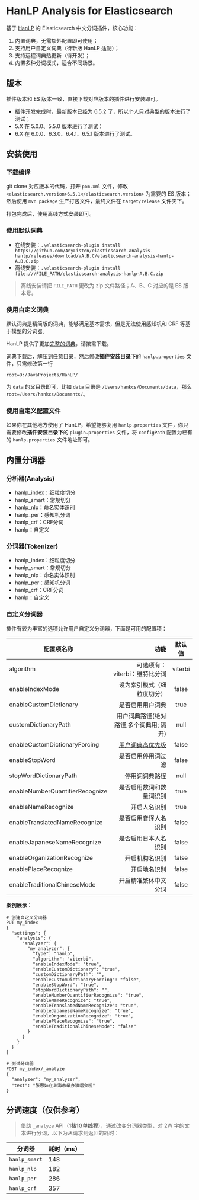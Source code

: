 HanLP Analysis for Elasticsearch
=====

基于 [HanLP](https://github.com/hankcs/HanLP) 的 Elasticsearch 中文分词插件，核心功能：
1. 内置词典，无需额外配置即可使用；
2. 支持用户自定义词典（待新版 HanLP 适配）；
3. 支持远程词典热更新（待开发）；
4. 内置多种分词模式，适合不同场景。

## 版本
插件版本和 ES 版本一致，直接下载对应版本的插件进行安装即可。

- 插件开发完成时，最新版本已经为 6.5.2 了，所以个人只对典型的版本进行了测试；
- 5.X 在 5.0.0、5.5.0 版本进行了测试；
- 6.X 在 6.0.0、6.3.0、6.4.1、6.5.1 版本进行了测试。

## 安装使用
### 下载编译
git clone 对应版本的代码，打开 `pom.xml` 文件，修改 `<elasticsearch.version>6.5.1</elasticsearch.version>` 为需要的 ES 版本；然后使用 `mvn package` 生产打包文件，最终文件在 `target/release` 文件夹下。

打包完成后，使用离线方式安装即可。

### 使用默认词典
- 在线安装：`.\elasticsearch-plugin install https://github.com/AnyListen/elasticsearch-analysis-hanlp/releases/download/vA.B.C/elasticsearch-analysis-hanlp-A.B.C.zip`
- 离线安装：`.\elasticsearch-plugin install file:///FILE_PATH/elasticsearch-analysis-hanlp-A.B.C.zip`

> 离线安装请把 `FILE_PATH` 更改为 zip 文件路径；A、B、C 对应的是 ES 版本号。

### 使用自定义词典
默认词典是精简版的词典，能够满足基本需求，但是无法使用感知机和 CRF 等基于模型的分词器。

HanLP 提供了更加[完整的词典](http://nlp.hankcs.com/download.php?file=data)，请按需下载。

词典下载后，解压到任意目录，然后修改**插件安装目录下**的 `hanlp.properties` 文件，只需修改第一行
```
root=D:/JavaProjects/HanLP/
```
为 `data` 的父目录即可，比如 `data` 目录是 `/Users/hankcs/Documents/data`，那么 `root=/Users/hankcs/Documents/`。

### 使用自定义配置文件
如果你在其他地方使用了 HanLP，希望能够复用 `hanlp.properties` 文件，你只需要修改**插件安装目录下**的 `plugin.properties` 文件，将 `configPath` 配置为已有的 `hanlp.properties` 文件地址即可。

## 内置分词器
### 分析器(Analysis)
- hanlp_index：细粒度切分
- hanlp_smart：常规切分
- hanlp_nlp：命名实体识别
- hanlp_per：感知机分词
- hanlp_crf：CRF分词
- hanlp：自定义

### 分词器(Tokenizer)
- hanlp_index：细粒度切分
- hanlp_smart：常规切分
- hanlp_nlp：命名实体识别
- hanlp_per：感知机分词
- hanlp_crf：CRF分词
- hanlp：自定义

### 自定义分词器
插件有较为丰富的选项允许用户自定义分词器，下面是可用的配置项：

| 配置项名称       | 功能   |  默认值  |
| --------   | -----:  | :----:  |
| algorithm   | 可选项有：<br/> viterbi：维特比分词 <br/> |   viterbi     |
| enableIndexMode    | 设为索引模式（细粒度切分） |   false     |
| enableCustomDictionary    | 是否启用用户词典 |   true     |
| customDictionaryPath    | 用户词典路径(绝对路径,多个词典用`;`隔开) |   null     |
| enableCustomDictionaryForcing    | [用户词典高优先级](https://github.com/hankcs/HanLP/wiki/FAQ#%E4%B8%BA%E4%BB%80%E4%B9%88%E4%BF%AE%E6%94%B9%E4%BA%86%E8%AF%8D%E5%85%B8%E8%BF%98%E6%98%AF%E6%B2%A1%E6%9C%89%E6%95%88%E6%9E%9C) |   false     |
| enableStopWord    | 是否启用停用词过滤 |   false     |
| stopWordDictionaryPath    | 停用词词典路径 |   null     |
| enableNumberQuantifierRecognize    | 是否启用数词和数量词识别 |   true     |
| enableNameRecognize    | 开启人名识别 |   true     |
| enableTranslatedNameRecognize    | 是否启用音译人名识别 |   false     |
| enableJapaneseNameRecognize    | 是否启用日本人名识别 |   false     |
| enableOrganizationRecognize    | 开启机构名识别 |   false     |
| enablePlaceRecognize    | 开启地名识别 |   false     |
| enableTraditionalChineseMode    | 开启精准繁体中文分词 |   false     |

**案例展示：**
```
# 创建自定义分词器
PUT my_index
{
  "settings": {
    "analysis": {
      "analyzer": {
        "my_analyzer": {
          "type": "hanlp",
          "algorithm": "viterbi",
          "enableIndexMode": "true",
          "enableCustomDictionary": "true",
          "customDictionaryPath": "",
          "enableCustomDictionaryForcing": "false",
          "enableStopWord": "true",
          "stopWordDictionaryPath": "",
          "enableNumberQuantifierRecognize": "true",
          "enableNameRecognize": "true",
          "enableTranslatedNameRecognize": "true",
          "enableJapaneseNameRecognize": "true",
          "enableOrganizationRecognize": "true",
          "enablePlaceRecognize": "true",
          "enableTraditionalChineseMode": "false"
        }
      }
    }
  }
}

# 测试分词器
POST my_index/_analyze
{
  "analyzer": "my_analyzer",
  "text": "张惠妹在上海市举办演唱会啦"
}
```

## 分词速度（仅供参考）
> 借助 `_analyze` API（**1核1G单线程**），通过改变分词器类型，对 2W 字的文本进行分词，以下为从请求到返回的耗时：

分词器 | 耗时（ms）
--- | ---
`hanlp_smart` | 148
`hanlp_nlp`  | 182
`hanlp_per`  | 286
`hanlp_crf` | 357
